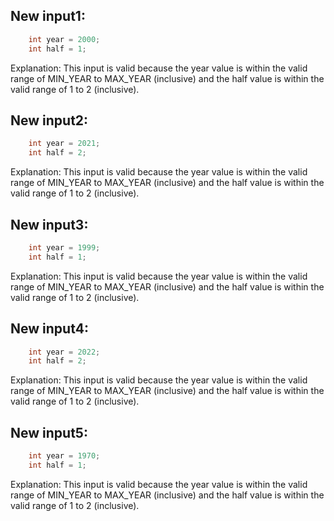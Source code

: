 ## New input1:
```java
    int year = 2000;
    int half = 1;
```
Explanation: This input is valid because the year value is within the valid range of MIN_YEAR to MAX_YEAR (inclusive) and the half value is within the valid range of 1 to 2 (inclusive).

## New input2:
```java
    int year = 2021;
    int half = 2;
```
Explanation: This input is valid because the year value is within the valid range of MIN_YEAR to MAX_YEAR (inclusive) and the half value is within the valid range of 1 to 2 (inclusive).

## New input3:
```java
    int year = 1999;
    int half = 1;
```
Explanation: This input is valid because the year value is within the valid range of MIN_YEAR to MAX_YEAR (inclusive) and the half value is within the valid range of 1 to 2 (inclusive).

## New input4:
```java
    int year = 2022;
    int half = 2;
```
Explanation: This input is valid because the year value is within the valid range of MIN_YEAR to MAX_YEAR (inclusive) and the half value is within the valid range of 1 to 2 (inclusive).

## New input5:
```java
    int year = 1970;
    int half = 1;
```
Explanation: This input is valid because the year value is within the valid range of MIN_YEAR to MAX_YEAR (inclusive) and the half value is within the valid range of 1 to 2 (inclusive).